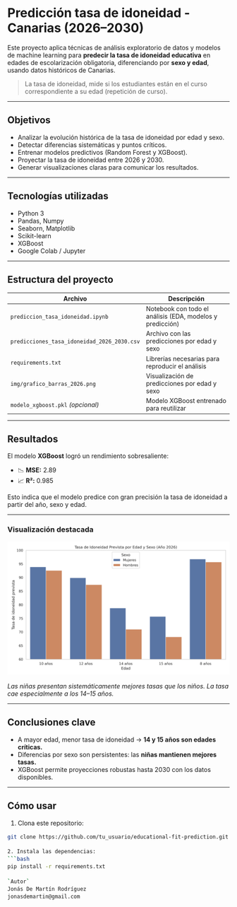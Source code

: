 # Predicción tasa de idoneidad - Canarias (2026–2030)

Este proyecto aplica técnicas de análisis exploratorio de datos y modelos de machine learning para **predecir la tasa de idoneidad educativa** en edades de escolarización obligatoria, diferenciando por **sexo y edad**, usando datos históricos de Canarias.

> La tasa de idoneidad, mide si los estudiantes están en el curso correspondiente a su edad (repetición de curso).

---

## Objetivos

- Analizar la evolución histórica de la tasa de idoneidad por edad y sexo.
- Detectar diferencias sistemáticas y puntos críticos.
- Entrenar modelos predictivos (Random Forest y XGBoost).
- Proyectar la tasa de idoneidad entre 2026 y 2030.
- Generar visualizaciones claras para comunicar los resultados.

---

## Tecnologías utilizadas

- Python 3
- Pandas, Numpy
- Seaborn, Matplotlib
- Scikit-learn
- XGBoost
- Google Colab / Jupyter

---

## Estructura del proyecto

| Archivo | Descripción |
|--------|-------------|
| `prediccion_tasa_idoneidad.ipynb` | Notebook con todo el análisis (EDA, modelos y predicción) |
| `predicciones_tasa_idoneidad_2026_2030.csv` | Archivo con las predicciones por edad y sexo |
| `requirements.txt` | Librerías necesarias para reproducir el análisis |
| `img/grafico_barras_2026.png` | Visualización de predicciones por edad y sexo |
| `modelo_xgboost.pkl` *(opcional)* | Modelo XGBoost entrenado para reutilizar |

---

## Resultados

El modelo **XGBoost** logró un rendimiento sobresaliente:

- 📉 **MSE:** 2.89
- 📈 **R²:** 0.985

Esto indica que el modelo predice con gran precisión la tasa de idoneidad a partir del año, sexo y edad.

---

### Visualización destacada

![Predicción 2026](img/grafico_barras_2026.png)

*Las niñas presentan sistemáticamente mejores tasas que los niños. La tasa cae especialmente a los 14–15 años.*

---

## Conclusiones clave

- A mayor edad, menor tasa de idoneidad → **14 y 15 años son edades críticas.**
- Diferencias por sexo son persistentes: las **niñas mantienen mejores tasas.**
- XGBoost permite proyecciones robustas hasta 2030 con los datos disponibles.

---

## Cómo usar

1. Clona este repositorio:
```bash
git clone https://github.com/tu_usuario/educational-fit-prediction.git

2. Instala las dependencias:
```bash
pip install -r requirements.txt

`Autor`
Jonás De Martín Rodríguez
jonasdemartin@gmail.com
